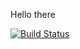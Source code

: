 Hello there

[![Build Status](https://travis-ci.org/agriboz/gulp-tryout.svg?branch=master)](https://travis-ci.org/agriboz/gulp-tryout)